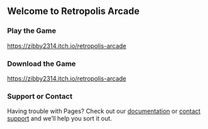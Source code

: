 ## Welcome to Retropolis Arcade


### Play the Game
https://zibby2314.itch.io/retropolis-arcade
### Download the Game
https://zibby2314.itch.io/retropolis-arcade
### Support or Contact

Having trouble with Pages? Check out our [documentation](https://help.github.com/categories/github-pages-basics/) or [contact support](https://github.com/contact) and we’ll help you sort it out.

